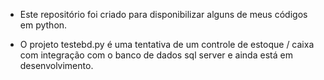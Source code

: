 - Este repositório foi criado para disponibilizar alguns de meus códigos em python.

- O projeto  testebd.py  é uma tentativa de um controle de estoque / caixa com integração com o banco de dados sql server e ainda está em desenvolvimento.
